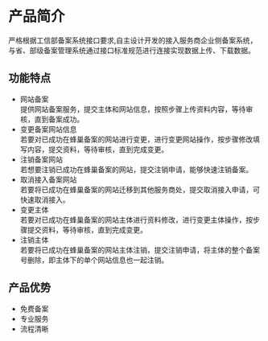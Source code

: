 # 产品简介

严格根据工信部备案系统接口要求,自主设计开发的接入服务商企业侧备案系统，与省、部级备案管理系统通过接口标准规范进行连接实现数据上传、下载数据。

## 功能特点
* 网站备案<br>提供网站备案服务，提交主体和网站信息，按照步骤上传资料内容，等待审核，直到备案成功。
* 变更备案网站信息<br>若要对已成功在蜂巢备案的网站进行变更，进行变更网站操作，按步骤修改填写内容，提交资料，等待审核，直到完成变更。
* 注销备案网站<br>若想要注销已成功在蜂巢备案的网站，提交注销申请，能够快速注销备案。
* 取消接入备案网站<br>若要将已成功在蜂巢备案的网站迁移到其他服务商处，提交取消接入申请，可快速取消接入。
* 变更主体<br>若要对已成功在蜂巢备案的网站主体进行资料修改，进行变更主体操作，按步骤提交资料，等待审核，直到完成变更。
* 注销主体<br>若要将已成功在蜂巢备案的网站主体注销，提交注销申请，将主体的整个备案号删除，即主体下的单个网站信息也一起注销。

## 产品优势
* 免费备案
* 专业服务
* 流程清晰